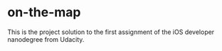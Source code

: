 # on-the-map
This is the project solution to the first assignment of the iOS developer nanodegree from Udacity.
